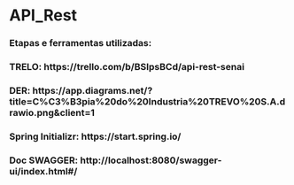 # API_Rest
<h3> Etapas e ferramentas utilizadas:</h3>
<h3>TRELO: https://trello.com/b/BSIpsBCd/api-rest-senai</h3>
<h3>DER: https://app.diagrams.net/?title=C%C3%B3pia%20do%20Industria%20TREVO%20S.A.drawio.png&client=1</h3>
<h3>Spring Initializr: https://start.spring.io/</h3>
<h3>Doc SWAGGER: http://localhost:8080/swagger-ui/index.html#/ </h3>

